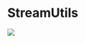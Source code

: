 # StreamUtils

[![](https://jitpack.io/v/miho/StreamUtils.svg)](https://jitpack.io/#miho/StreamUtils)
